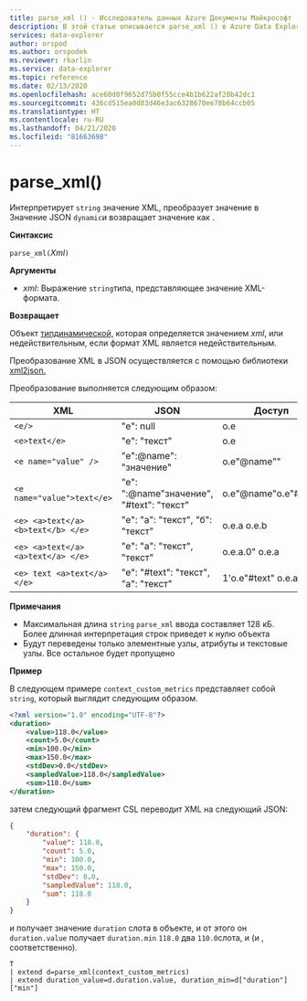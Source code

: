 ```yaml
---
title: parse_xml () - Исследователь данных Azure Документы Майкрософт
description: В этой статье описывается parse_xml () в Azure Data Explorer.
services: data-explorer
author: orspod
ms.author: orspodek
ms.reviewer: rkarlin
ms.service: data-explorer
ms.topic: reference
ms.date: 02/13/2020
ms.openlocfilehash: ace60d0f9652d75b0f55cce4b1b622af20b42dc1
ms.sourcegitcommit: 436cd515ea0d83d46e3ac6328670ee78b64ccb05
ms.translationtype: HT
ms.contentlocale: ru-RU
ms.lasthandoff: 04/21/2020
ms.locfileid: "81663698"
---
```

# <a name="parse_xml"></a>parse_xml()

Интерпретирует `string` значение XML, преобразует значение в Значение JSON `dynamic`и возвращает значение как .

**Синтаксис**

`parse_xml(`*Xml*`)`

**Аргументы**

* *xml*: Выражение `string`типа, представляющее значение XML-формата.

**Возвращает**

Объект [типдинамической,](./scalar-data-types/dynamic.md) которая определяется значением *xml*, или недействительным, если формат XML является недействительным.

Преобразование XML в JSON осуществляется с помощью библиотеки [xml2json.](https://github.com/Cheedoong/xml2json)

Преобразование выполняется следующим образом:

XML                                |JSON                                            |Доступ
-----------------------------------|------------------------------------------------|--------------         
`<e/>`                             | "е": null                                  | o.e
`<e>text</e>`                      | "е": "текст"                                | o.e
`<e name="value" />`               | "е":@name": "значение"                     | o.e"@name""
`<e name="value">text</e>`         | "е": ":@name"значение", "#text": "текст" | o.e"@name"о.е"#text"
`<e> <a>text</a> <b>text</b> </e>` | "е": "а": "текст", "б": "текст"          | o.e.a o.e.b
`<e> <a>text</a> <a>text</a> </e>` | "е": "а": "текст", "текст"             | o.e.a.0" o.e.a
`<e> text <a>text</a> </e>`        | "е": "#text": "текст", "а": "текст"      | 1'o.e"#text" o.e.a

**Примечания**

* Максимальная длина `string` `parse_xml` ввода составляет 128 кБ. Более длинная интерпретация строк приведет к нулю объекта 
* Будут переведены только элементные узлы, атрибуты и текстовые узлы. Все остальное будет пропущено
 
**Пример**

В следующем примере `context_custom_metrics` представляет собой `string`, который выглядит следующим образом.
<!--check this code formatting-->

```xml
<?xml version="1.0" encoding="UTF-8"?>
<duration>
    <value>118.0</value>
    <count>5.0</count>
    <min>100.0</min>
    <max>150.0</max>
    <stdDev>0.0</stdDev>
    <sampledValue>118.0</sampledValue>
    <sum>118.0</sum>
</duration>
```

затем следующий фрагмент CSL переводит XML на следующий JSON:

```json
{
    "duration": {
        "value": 118.0,
        "count": 5.0,
        "min": 100.0,
        "max": 150.0,
        "stdDev": 0.0,
        "sampledValue": 118.0,
        "sum": 118.0
    }
}
```

и получает значение `duration` слота в объекте, и от этого он `duration.value` получает `duration.min` `118.0` два `110.0`слота, и (и , соответственно).

```kusto
T
| extend d=parse_xml(context_custom_metrics) 
| extend duration_value=d.duration.value, duration_min=d["duration"]["min"]
```
